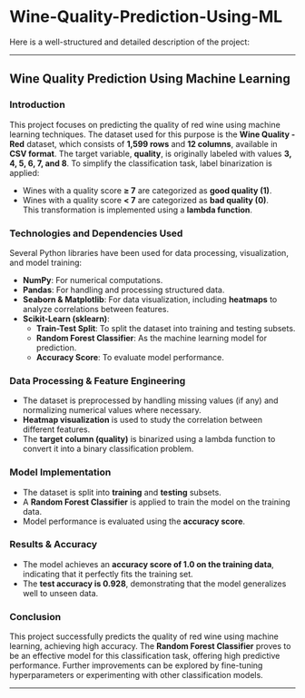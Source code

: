 # Wine-Quality-Prediction-Using-ML
Here is a well-structured and detailed description of the project:  

---

## **Wine Quality Prediction Using Machine Learning**  

### **Introduction**  
This project focuses on predicting the quality of red wine using machine learning techniques. The dataset used for this purpose is the **Wine Quality - Red** dataset, which consists of **1,599 rows** and **12 columns**, available in **CSV format**. The target variable, **quality**, is originally labeled with values **3, 4, 5, 6, 7, and 8**. To simplify the classification task, label binarization is applied:  
- Wines with a quality score **≥ 7** are categorized as **good quality (1)**.  
- Wines with a quality score **< 7** are categorized as **bad quality (0)**.  
This transformation is implemented using a **lambda function**.  

### **Technologies and Dependencies Used**  
Several Python libraries have been used for data processing, visualization, and model training:  
- **NumPy**: For numerical computations.  
- **Pandas**: For handling and processing structured data.  
- **Seaborn & Matplotlib**: For data visualization, including **heatmaps** to analyze correlations between features.  
- **Scikit-Learn (sklearn)**:  
  - **Train-Test Split**: To split the dataset into training and testing subsets.  
  - **Random Forest Classifier**: As the machine learning model for prediction.  
  - **Accuracy Score**: To evaluate model performance.  

### **Data Processing & Feature Engineering**  
- The dataset is preprocessed by handling missing values (if any) and normalizing numerical values where necessary.  
- **Heatmap visualization** is used to study the correlation between different features.  
- The **target column (quality)** is binarized using a lambda function to convert it into a binary classification problem.  

### **Model Implementation**  
- The dataset is split into **training** and **testing** subsets.  
- A **Random Forest Classifier** is applied to train the model on the training data.  
- Model performance is evaluated using the **accuracy score**.  

### **Results & Accuracy**  
- The model achieves an **accuracy score of 1.0 on the training data**, indicating that it perfectly fits the training set.  
- The **test accuracy is 0.928**, demonstrating that the model generalizes well to unseen data.  

### **Conclusion**  
This project successfully predicts the quality of red wine using machine learning, achieving high accuracy. The **Random Forest Classifier** proves to be an effective model for this classification task, offering high predictive performance. Further improvements can be explored by fine-tuning hyperparameters or experimenting with other classification models.  

---
